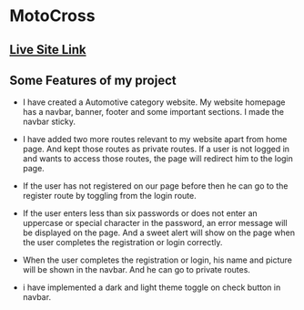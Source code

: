 
# MotoCross

## [ Live Site Link](https://motocross-2.web.app)


## Some Features of my project
* I have created a Automotive category website. My website homepage has a navbar, banner, footer and some important sections. I made the navbar sticky.

* I have added two more routes relevant to my website apart from home page. And kept those routes as private routes. If a user is not logged in and wants to access those routes, the page will redirect him to the login page.

* If the user has not registered on our page before then he can go to the register route by toggling from the login route.

* If the user enters less than six passwords or does not enter an uppercase or special character in the password, an error message will be displayed on the page. 
And a sweet alert will show on the page when the user completes the registration or login correctly.

* When the user completes the registration or login, his name and picture will be shown in the navbar. And he can go to private routes.

* i have implemented a dark and light theme toggle on check button in navbar.